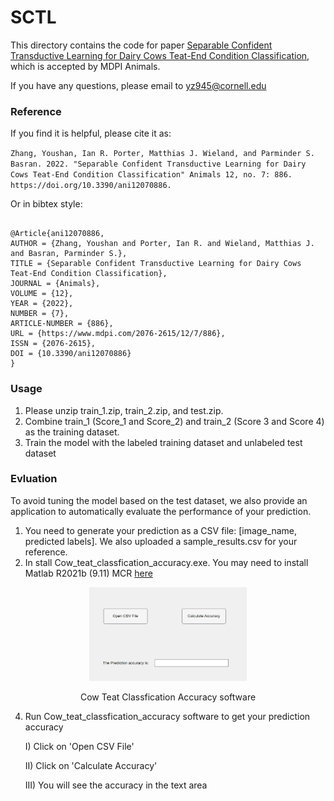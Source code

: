 # SCTL

This directory contains the code for paper [Separable Confident Transductive Learning for Dairy Cows Teat-End Condition Classification](https://www.mdpi.com/2076-2615/12/7/886), which is accepted by MDPI Animals.


If you have any questions, please email to yz945@cornell.edu
### Reference

If you find it is helpful, please cite it as:

`
Zhang, Youshan, Ian R. Porter, Matthias J. Wieland, and Parminder S. Basran. 2022. "Separable Confident Transductive Learning for Dairy Cows Teat-End Condition Classification" Animals 12, no. 7: 886. https://doi.org/10.3390/ani12070886.
`


Or in bibtex style:

```

@Article{ani12070886,
AUTHOR = {Zhang, Youshan and Porter, Ian R. and Wieland, Matthias J. and Basran, Parminder S.},
TITLE = {Separable Confident Transductive Learning for Dairy Cows Teat-End Condition Classification},
JOURNAL = {Animals},
VOLUME = {12},
YEAR = {2022},
NUMBER = {7},
ARTICLE-NUMBER = {886},
URL = {https://www.mdpi.com/2076-2615/12/7/886},
ISSN = {2076-2615},
DOI = {10.3390/ani12070886}
}

```

### Usage
1. Please unzip train_1.zip, train_2.zip, and test.zip. 
2. Combine train_1 (Score_1 and Score_2) and train_2 (Score 3 and Score 4) as the training dataset.
3. Train the model with the labeled training dataset and unlabeled test dataset

### Evluation
To avoid tuning the model based on the test dataset, we also provide an application to automatically evaluate the performance of your prediction.

1. You need to generate your prediction as a CSV file: [image_name, predicted labels]. We also uploaded a sample_results.csv for your reference.
2. In stall Cow_teat_classfication_accuracy.exe. You may need to install Matlab R2021b (9.11) MCR [here](https://www.mathworks.com/products/compiler/matlab-runtime.html)


<p align="center">
  <img src="./assts/App.png" width="50%"> 
</p>
<p align="center">Cow Teat Classfication Accuracy software</p>

4. Run Cow_teat_classfication_accuracy software to get your prediction accuracy

   I) Click on 'Open CSV File' 
   
   II) Click on 'Calculate Accuracy'
   
   III) You will see the accuracy in the text area






